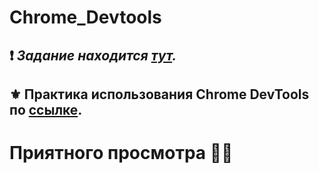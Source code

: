# Chrome_Devtools

## ❗ *Задание находится [тут](https://docs.google.com/spreadsheets/d/1ol3PjX0pFHGjN-oTA4Riw9wKx7IJLVps6aJ5GpnBWzM/edit?usp=sharing).*

## ⚜ Практика использования Chrome DevTools по [ссылке](https://youtu.be/CmQkPji7j3Q).

# Приятного просмотра 👨‍💻
